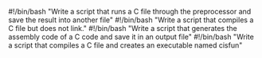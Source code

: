 #!/bin/bash
"Write a script that runs a C file through the preprocessor and save the result into another file"
#!/bin/bash
"Write a script that compiles a C file but does not link."
#!/bin/bash
"Write a script that generates the assembly code of a C code and save it in an output file"
#!/bin/bash
"Write a script that compiles a C file and creates an executable named cisfun"
